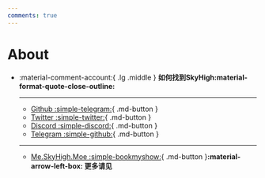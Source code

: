 ```yaml
---
comments: true
---
```

# About

<div class="grid cards" markdown>

-   :material-comment-account:{ .lg .middle } __如何找到SkyHigh:material-format-quote-close-outline:__

    ---
    - [Github  :simple-telegram:](https://github.com/SkyHighR){ .md-button }
    - [Twitter  :simple-twitter:](https://twitter.com/moeSkyHigh){ .md-button }
    - [Discord  :simple-discord:](https://discord.gg/vyjku5Np){ .md-button }
    - [Telegram  :simple-github:](https://t.me/moeSkyHigh){ .md-button }
    ---
    - [Me.SkyHigh.Moe  :simple-bookmyshow:](https://Me.SkyHigh.Moe){ .md-button }**:material-arrow-left-box: 更多请见**
    


</div>